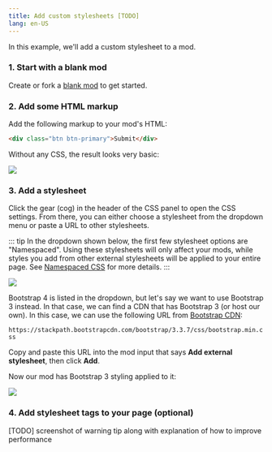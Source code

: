 ```yaml
---
title: Add custom stylesheets [TODO]
lang: en-US
---
```

In this example, we'll add a custom stylesheet to a mod.

### 1. Start with a blank mod

Create or fork a [blank mod](https://anymod.com/mod/llaba) to get started.

### 2. Add some HTML markup

Add the following markup to your mod's HTML:

```html
<div class="btn btn-primary">Submit</div>
```

Without any CSS, the result looks very basic:

<img src="https://res.cloudinary.com/component/image/upload/v1534811821/stylesheet-01_vb1enh.png">

### 3. Add a stylesheet

Click the gear (cog) in the header of the CSS panel to open the CSS settings.  From there, you can either choose a stylesheet from the dropdown menu or paste a URL to other stylesheets.

::: tip
In the dropdown shown below, the first few stylesheet options are "Namespaced". Using these stylesheets will only affect your mods, while styles you add from other external stylesheets will be applied to your entire page. See [Namespaced CSS](/guide/namespaced-css.html) for more details.
:::

<img src="https://res.cloudinary.com/component/image/upload/v1534811821/stylesheet-02_f2f8y3.png">

Bootstrap 4 is listed in the dropdown, but let's say we want to use Bootstrap 3 instead. In that case, we can find a CDN that has Bootstrap 3 (or host our own).  In this case, we can use the following URL from [Bootstrap CDN](https://www.bootstrapcdn.com/legacy/bootstrap/):

`https://stackpath.bootstrapcdn.com/bootstrap/3.3.7/css/bootstrap.min.css`

Copy and paste this URL into the mod input that says **Add external stylesheet**, then click **Add**.

Now our mod has Bootstrap 3 styling applied to it:

<img src="https://res.cloudinary.com/component/image/upload/v1534812261/stylesheet-03_mgxirt.png">

### 4. Add stylesheet tags to your page (optional)

[TODO] screenshot of warning tip along with explanation of how to improve performance
